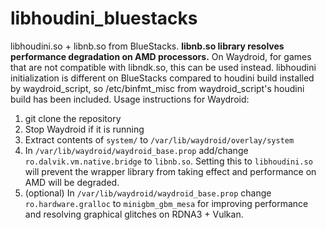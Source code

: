 # libhoudini_bluestacks
libhoudini.so + libnb.so from BlueStacks. **libnb.so library resolves performance degradation on AMD processors.** On Waydroid, for games that are not compatible with libndk.so, this can be used instead. libhoudini initialization is different on BlueStacks compared to houdini build installed by waydroid_script, so /etc/binfmt_misc from waydroid_script's houdini build has been included.
Usage instructions for Waydroid:
1. git clone the repository
2. Stop Waydroid if it is running
3. Extract contents of `system/` to `/var/lib/waydroid/overlay/system`
4. In `/var/lib/waydroid/waydroid_base.prop` add/change `ro.dalvik.vm.native.bridge` to `libnb.so`. Setting this to `libhoudini.so` will prevent the wrapper library from taking effect and performance on AMD will be degraded.
5. (optional) In `/var/lib/waydroid/waydroid_base.prop` change `ro.hardware.gralloc` to `minigbm_gbm_mesa` for improving performance and resolving graphical glitches on RDNA3 + Vulkan.
